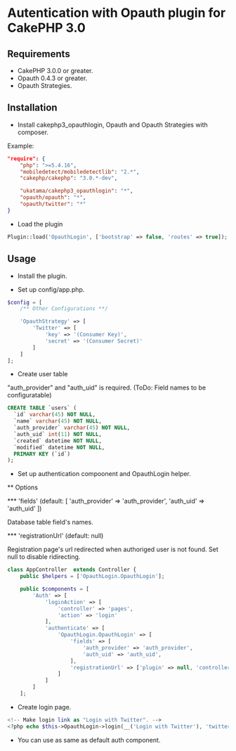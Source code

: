# Autentication with Opauth plugin for CakePHP 3.0

## Requirements

* CakePHP 3.0.0 or greater.
* Opauth 0.4.3 or greater.
* Opauth Strategies.

## Installation

* Install cakephp3_opauthlogin, Opauth and Opauth Strategies with composer.

Example:
```json
"require": {
    "php": ">=5.4.16",
    "mobiledetect/mobiledetectlib": "2.*",
    "cakephp/cakephp": "3.0.*-dev",

    "ukatama/cakephp3_opauthlogin": "*",
    "opauth/opauth": "*",
    "opauth/twitter": "*"
}
```

* Load the plugin
```php
Plugin::load('OpauthLogin', ['bootstrap' => false, 'routes' => true]);
```

## Usage

* Install the plugin.

* Set up config/app.php.
```php
$config = [
    /** Other Configurations **/

    'OpauthStrategy' => [
        'Twitter' => [
            'key' => '(Consumer Key)',
            'secret' => '(Consumer Secret)'
        ]
    ]
];
```

* Create user table

"auth_provider" and "auth_uid" is required. (ToDo: Field names to be configuratable)
```sql
CREATE TABLE `users` (
  `id` varchar(45) NOT NULL,
  `name` varchar(45) NOT NULL,
  `auth_provider` varchar(45) NOT NULL,
  `auth_uid` int(11) NOT NULL,
  `created` datetime NOT NULL,
  `modified` datetime NOT NULL,
  PRIMARY KEY (`id`)
);
```

* Set up authentication compoonent and OpauthLogin helper.

** Options

*** 'fields' (default: [ 'auth_provider' => 'auth_provider', 'auth_uid' => 'auth_uid' ])

Database table field's names.

*** 'registrationUrl' (default: null)

Registration page's url redirected when authoriged user is not found.
Set null to disable ridirecting.

```php
class AppController  extends Controller {
    public $helpers = ['OpauthLogin.OpauthLogin'];

    public $components = [
        'Auth' => [
            'loginAction' => [
                'controller' => 'pages',
                'action' => 'login'
            ],
            'authenticate' => [
                'OpauthLogin.OpauthLogin' => [
                    'fields' => [
                        'auth_provider' => 'auth_provider',
                        'auth_uid' => 'auth_uid',
                    ],
                    'registrationUrl' => ['plugin' => null, 'controller' => 'users', 'action' => 'add']
                ]
            ]
        ]
    ];
```

* Create login page.
```php
<!-- Make login link as "Login with Twitter". -->
<?php echo $this->OpauthLogin->login(__('Login with Twitter'), 'twitter', ['class' => 'btn btn-default']); ?>
```

* You can use as same as default auth component.
